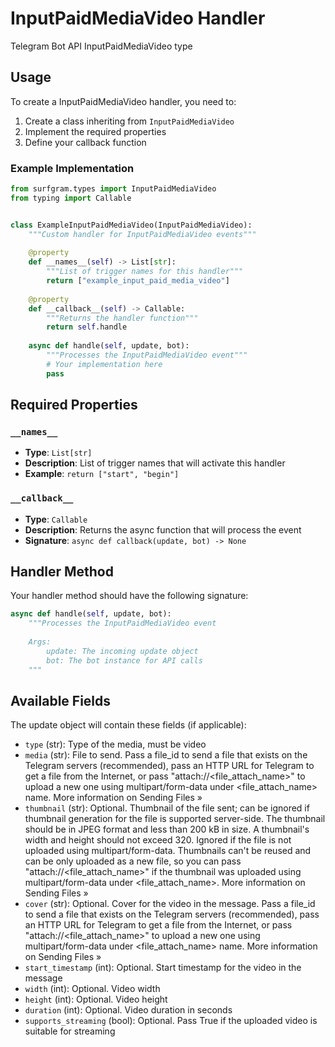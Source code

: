 # InputPaidMediaVideo Handler

Telegram Bot API InputPaidMediaVideo type

## Usage

To create a InputPaidMediaVideo handler, you need to:

1. Create a class inheriting from `InputPaidMediaVideo`
2. Implement the required properties
3. Define your callback function

### Example Implementation

```python
from surfgram.types import InputPaidMediaVideo
from typing import Callable


class ExampleInputPaidMediaVideo(InputPaidMediaVideo):
    """Custom handler for InputPaidMediaVideo events"""
    
    @property
    def __names__(self) -> List[str]:
        """List of trigger names for this handler"""
        return ["example_input_paid_media_video"]
    
    @property
    def __callback__(self) -> Callable:
        """Returns the handler function"""
        return self.handle
    
    async def handle(self, update, bot):
        """Processes the InputPaidMediaVideo event"""
        # Your implementation here
        pass
```

## Required Properties

### `__names__`
- **Type**: `List[str]`
- **Description**: List of trigger names that will activate this handler
- **Example**: `return ["start", "begin"]`

### `__callback__`
- **Type**: `Callable`
- **Description**: Returns the async function that will process the event
- **Signature**: `async def callback(update, bot) -> None`

## Handler Method

Your handler method should have the following signature:

```python
async def handle(self, update, bot):
    """Processes the InputPaidMediaVideo event
    
    Args:
        update: The incoming update object
        bot: The bot instance for API calls
    """
```

## Available Fields

The update object will contain these fields (if applicable):

- `type` (str): Type of the media, must be video
- `media` (str): File to send. Pass a file_id to send a file that exists on the Telegram servers (recommended), pass an HTTP URL for Telegram to get a file from the Internet, or pass "attach://<file_attach_name>" to upload a new one using multipart/form-data under <file_attach_name> name. More information on Sending Files »
- `thumbnail` (str): Optional. Thumbnail of the file sent; can be ignored if thumbnail generation for the file is supported server-side. The thumbnail should be in JPEG format and less than 200 kB in size. A thumbnail's width and height should not exceed 320. Ignored if the file is not uploaded using multipart/form-data. Thumbnails can't be reused and can be only uploaded as a new file, so you can pass "attach://<file_attach_name>" if the thumbnail was uploaded using multipart/form-data under <file_attach_name>. More information on Sending Files »
- `cover` (str): Optional. Cover for the video in the message. Pass a file_id to send a file that exists on the Telegram servers (recommended), pass an HTTP URL for Telegram to get a file from the Internet, or pass "attach://<file_attach_name>" to upload a new one using multipart/form-data under <file_attach_name> name. More information on Sending Files »
- `start_timestamp` (int): Optional. Start timestamp for the video in the message
- `width` (int): Optional. Video width
- `height` (int): Optional. Video height
- `duration` (int): Optional. Video duration in seconds
- `supports_streaming` (bool): Optional. Pass True if the uploaded video is suitable for streaming
